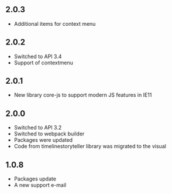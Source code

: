 ## 2.0.3
* Additional items for context menu

## 2.0.2
* Switched to API 3.4
* Support of contextmenu

## 2.0.1
* New library core-js to support modern JS features in IE11

## 2.0.0
* Switched to API 3.2
* Switched to webpack builder
* Packages were updated
* Code from timelinestoryteller library was migrated to the visual

## 1.0.8
* Packages update
* A new support e-mail 

